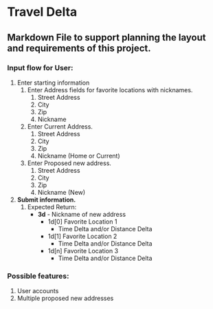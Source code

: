 # Travel Delta
## Markdown File to support planning the layout and requirements of this project.

### Input flow for User:
1. Enter starting information
	1. Enter Address fields for favorite locations with nicknames.
		1. Street Address
		2. City
		3. Zip
		4. Nickname
	2. Enter Current Address.
		1. Street Address
		2. City
		3. Zip
		4. Nickname (Home or Current)
	3. Enter Proposed new address.
		1. Street Address
		2. City
		3. Zip
		4. Nickname (New)
2. **Submit information.** 
	1. Expected Return:
		* **3d** - Nickname of new address
			* 1d[0] Favorite Location 1
				* Time Delta and/or Distance Delta
			* 1d[1] Favorite Location 2
				* Time Delta and/or Distance Delta
			* 1d[n] Favorite Location 3
				* Time Delta and/or Distance Delta
### Possible features:
1. User accounts
2. Multiple proposed new addresses